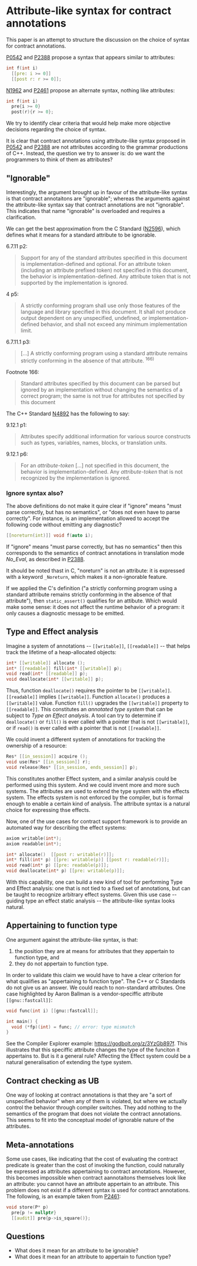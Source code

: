 Attribute-like syntax for contract annotations
==============================================

This paper is an attempt to structure the discussion on the choice of syntax for contract annotations.

[P0542](https://wg21.link/p0542) and [P2388](https://isocpp.org/files/papers/P2388R3.html) propose a syntax that appears
similar to attributes:

```c++
int f(int i)
  [[pre: i >= 0]]
  [[post r: r >= 0]];
```

[N1962](https://wg21.link/n1962) and [P2461](https://isocpp.org/files/papers/P2461R0.pdf) propose an
alternate syntax, nothing like attributes:

```c++
int f(int i)
  pre{i >= 0}
  post(r){r >= 0};
```

We try to identify clear criteria that would help make more objective decisions regarding the choice of syntax.

It is clear that contract annotations using attribute-like syntax proposed in [P0542](https://wg21.link/p0542) and [P2388](https://isocpp.org/files/papers/P2388R3.html)
are not attributes according to the grammar productions of C++. Instead, the question we try to answer is: do we want the programmers to think of them as
attributes?


"Ignorable"
-----------

Interestingly, the argument brought up in favour of the attribute-like syntax is that contract annotaitons
are "ignorable"; whereas the arguments against the attribute-like syntax say that contract annotations are 
not "ignorable". This indicates that name "ignorable" is overloaded and requires a clarification.

We can get the best approximation from the C Standard ([N2596](http://www.open-std.org/jtc1/sc22/wg14/www/docs/n2596.pdf)), which defines what it means for a standard attribute to be ignorable.

6.7.11 p2:

> Support for any of the standard attributes specified in this document is implementation-defined
> and optional. For an attribute token (including an attribute prefixed token) not specified in this
> document, the behavior is implementation-defined. Any attribute token that is not supported by the
> implementation is ignored.


4 p5:
> A strictly conforming program shall use only those features of the language and library specified
> in this document. It shall not produce output dependent on any unspecified, undefined, or
> implementation-defined behavior, and shall not exceed any minimum implementation limit.

6.7.11.1 p3:
>  [...] A strictly conforming program using a standard attribute remains strictly conforming in the absence of that
> attribute. <sup>166)</sup>

Footnote 166:
> Standard attributes specified by this document can be parsed but ignored by an implementation without changing the
semantics of a correct program; the same is not true for attributes not specified by this document

The C++ Standard [N4892](http://www.open-std.org/jtc1/sc22/wg21/docs/papers/2021/n4892.pdf) has the following to say:

9.12.1 p1:
> Attributes specify additional information for various source constructs such as types, variables, names, blocks,
> or translation units.

9.12.1 p6:
> For an *attribute-token* [...] not specified in this document, the behavior is
> implementation-defined. Any *attribute-token* that is not recognized by the implementation is ignored.

### Ignore syntax also?

The above definitions do not make it quire clear if "ignore" means "must parse correctly, but has no semantics",
or "does not even have to parse correctly". For instance, is an implementation allowed to accept the following code without 
emitting any diagnostic?

```c++
[[noreturn(int)]] void f(auto i);
```

If "ignore" means "must parse correctly, but has no semantics" then this corresponds to the semantics of
contract annotations in translation mode *No_Eval*, as described in [P2388](https://isocpp.org/files/papers/P2388R3.html).

It should be noted thast in C, "noreturn" is not an attribute: it is expressed with a keyword `_Noreturn`, which makes it a 
non-ignorable feature. 

If we applied the C's definition ("a strictly conforming program using a standard attribute remains strictly conforming in the absence of that
attribute"), then `static_assert()` qualifies for an attibute. Which would make some sense: it does not affect the runtime behavior of
a program: it only causes a diagnostic message to be emitted.


Type and Effect analysis
------------------------

Imagine a system of annotations -- `[[writable]]`, `[[readable]]` -- that helps track the lifetime of
a heap-allocated objects:

```c++
int* [[writable]] allocate ();
int* [[readable]] fill(int* [[writable]] p);
void read(int* [[readable]] p);
void deallocate(int* [[writable]] p);
```

Thus, function `deallocate()` requires the pointer to be `[[writable]]`. `[[readable]]` implies `[[writable]]`. Function `allocate()` produces a `[[writable]]` value. Function `fill()` upgrades the `[[writable]]` property to `[[readable]]`. This constitutes an *annotated type system* that can be subject to *Type an Effect analysis*. A tool can try to determine if `deallocate()` or `fill()` is ever called with a pointer that is not `[[writable]]`, or if `read()` is ever called with a pointer that is not `[[readable]]`. 

We could invent a different system of annotations for tracking the ownership of a resource:

```c++
Res* [[in_session]] acquire ();
void use(Res* [[in_session]] r);
void release(Res* [[in_session, ends_session]] p);
```

This constitutes another Effect system, and a similar analysis could be performed using this system. And we could invent more and more such systems. The attributes are used to extend the type system with the effects system. The effects system is not enforced by the compiler, but is formal enough to enable 
a certain kind of analysis. The attribute syntax is a natural choice for expressing thse effects.

Now, one of the use cases for contract support framework is to provide an automated way for describing
the effect systems:

```c++
axiom writable(int*);
axiom readable(int*);

int* allocate()  [[post r: writable(r)]]; 
int* fill(int* p) [[pre: writable(p)] [[post r: readable(r)]];
void read(int* p) [[pre: readable(p)]];
void deallocate(int* p) [[pre: writable(p)]];
```

With this capability, one can build a new kind of tool for performing Type and Effect analysis: one that is not tied to a fixed set of annotations, but can be taught to recognize arbitrary effect systems. Given this use case -- guiding type an effect static analysis -- the attribute-like syntax looks natural.


Appertaining to function type
-----------------------------

One argument against the attribute-like syntax, is that:

 1. the position they are at means for attributes that they appertain to function type, and
 2. they do not appertain to function type.

In order to validate this claim we would have to have a clear criterion for what qualifies as "appertaining to function type". The C++ or C Standards do not give us an answer. We could reach to non-standard attributes. One case highlighted by Aaron Ballman is a vendor-speciffic attribute `[[gnu::fastcall]]`:

```c++
void func(int i) [[gnu::fastcall]];

int main() {
  void (*fp)(int) = func; // error: type mismatch
}
```

See the Compiler Explorer example: https://godbolt.org/z/3YzGb897f. This illustrates that this speciffic attribute changes the type of the funciton
it appertains to. But is it a general rule? Affecting the Effect system could be a natural generalisation of extending the type system.


Contract checking as UB
-----------------------

One way of looking at contract annotations is that they are "a sort of unspecified behavior" when any of them is violated, 
but where we actually control the behavior through compiler switches. They add nothing to the semantics of the program
that does not violate the contract annotations. This seems to fit into the conceptual model of ignorable nature of the attributes.


Meta-annotations
----------------

Some use cases, like indicating that the cost of evaluating the contract predicate is greater than the cost of invoking the function,
could naturally be expressed as attributes appertaining to contract annotations. However, this becomes impossible when 
contract aannotaitons themselves look like an attribute: you cannot have an attribute appertain to an attribute. This problem does not exist if
a different syntax is used for contract annotations. The following, is an example taken from  [P2461](https://isocpp.org/files/papers/P2461R0.pdf):

```c++
void store(P* p)
  pre{p != nullptr}
  [[audit]] pre{p->is_square()};
```


Questions
---------

 * What does it mean for an attribute to be ignorable?
 * What does it mean for an attribute to appertain to function type?
 
